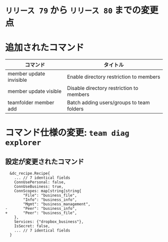 # `リリース 79` から `リリース 80` までの変更点

# 追加されたコマンド

| コマンド                | タイトル                                  |
|-------------------------|-------------------------------------------|
| member update invisible | Enable directory restriction to members   |
| member update visible   | Disable directory restriction to members  |
| teamfolder member add   | Batch adding users/groups to team folders |

# コマンド仕様の変更: `team diag explorer`

## 設定が変更されたコマンド

```
  &dc_recipe.Recipe{
  	... // 7 identical fields
  	ConnUsePersonal: false,
  	ConnUseBusiness: true,
  	ConnScopes: map[string]string{
  		"File": "business_file",
  		"Info": "business_info",
  		"Mgmt": "business_management",
- 		"Peer": "business_info",
+ 		"Peer": "business_file",
  	},
  	Services: {"dropbox_business"},
  	IsSecret: false,
  	... // 7 identical fields
  }
```
